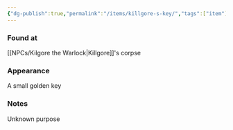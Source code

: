```yaml
---
{"dg-publish":true,"permalink":"/items/killgore-s-key/","tags":["item"],"noteIcon":"item"}
---
```


### Found at
[[NPCs/Kilgore the Warlock\|Killgore]]'s corpse
### Appearance
A small golden key
### Notes
Unknown purpose 